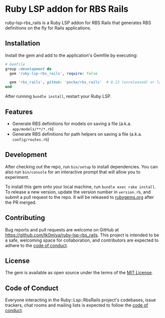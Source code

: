# Ruby LSP addon for RBS Rails

ruby-lsp-rbs_rails is a Ruby LSP addon for RBS Rails that generates RBS definitions on the fly for Rails applications.

## Installation

Install the gem and add to the application's Gemfile by executing:

```ruby
# Gemfile
group :development do
  gem 'ruby-lsp-rbs_rails', require: false

  gem 'rbs_rails', github: 'pocke/rbs_rails'  # 0.13 (unreleased) or later is required
end
```

After running `bundle install`, restart your Ruby LSP.

## Features

* Generate RBS definitions for models on saving a file (a.k.a. `app/models/**/*.rb`)
* Generate RBS definitions for path helpers on saving a file (a.k.a. `config/routes.rb`)

## Development

After checking out the repo, run `bin/setup` to install dependencies. You can also run `bin/console` for an interactive prompt that will allow you to experiment.

To install this gem onto your local machine, run `bundle exec rake install`. To release a new version, update the version number in `version.rb`, and submit a pull request to the repo. It will be released to [rubygems.org](https://rubygems.org) after the PR merged.

## Contributing

Bug reports and pull requests are welcome on GitHub at https://github.com/tk0miya/ruby-lsp-rbs_rails. This project is intended to be a safe, welcoming space for collaboration, and contributors are expected to adhere to the [code of conduct](https://github.com/tk0miya/ruby-lsp-rbs_rails/blob/main/CODE_OF_CONDUCT.md).

## License

The gem is available as open source under the terms of the [MIT License](https://opensource.org/licenses/MIT).

## Code of Conduct

Everyone interacting in the Ruby::Lsp::RbsRails project's codebases, issue trackers, chat rooms and mailing lists is expected to follow the [code of conduct](https://github.com/tk0miya/ruby-lsp-rbs_rails/blob/main/CODE_OF_CONDUCT.md).
